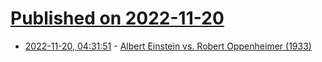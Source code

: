 # [Published on 2022-11-20](index.md)

* [2022-11-20, 04:31:51](https://news.ycombinator.com/item?id=33678269) - [Albert Einstein vs. Robert Oppenheimer (1933)](https://www.chessgames.com/perl/chessgame?gid=1261614)
